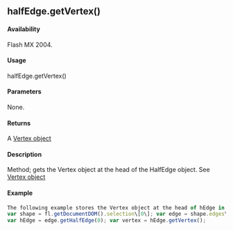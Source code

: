 ## halfEdge.getVertex()

#### Availability

Flash MX 2004.

#### Usage

halfEdge.getVertex()

#### Parameters

None.

#### Returns

A [Vertex object](#!AdobeDocs/developers-animatesdk-docs/master/Vertex_object/vertex_summary.md)

#### Description

Method; gets the Vertex object at the head of the HalfEdge object. See [Vertex object](#!AdobeDocs/developers-animatesdk-docs/master/Vertex_object/vertex_summary.md)

#### Example

```javascript
The following example stores the Vertex object at the head of hEdge in the vertex variable:
var shape = fl.getDocumentDOM().selection\[0\]; var edge = shape.edges\[0\];
var hEdge = edge.getHalfEdge(0); var vertex = hEdge.getVertex();

```
